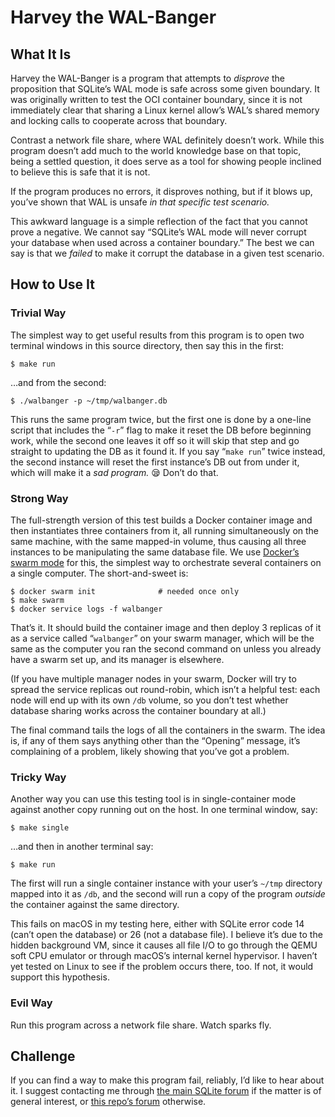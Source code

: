 # Harvey the WAL-Banger

## What It Is

Harvey the WAL-Banger is a program that attempts to *disprove* the
proposition that SQLite’s WAL mode is safe across some given boundary.
It was originally written to test the OCI container boundary, since it
is not immediately clear that sharing a Linux kernel allow’s WAL’s
shared memory and locking calls to cooperate across that boundary.

Contrast a network file share, where WAL definitely doesn’t work.  While
this program doesn’t add much to the world knowledge base on that topic,
being a settled question, it does serve as a tool for showing people
inclined to believe this is safe that it is not.

If the program produces no errors, it disproves nothing, but if it blows
up, you’ve shown that WAL is unsafe *in that specific test scenario.*

This awkward language is a simple reflection of the fact that you cannot
prove a negative.  We cannot say “SQLite’s WAL mode will never corrupt
your database when used across a container boundary.”  The best we can
say is that we *failed* to make it corrupt the database in a given test
scenario.


## How to Use It

### Trivial Way

The simplest way to get useful results from this program is to open two
terminal windows in this source directory, then say this in the first:

```shell
$ make run
```

…and from the second:

```shell
$ ./walbanger -p ~/tmp/walbanger.db
```

This runs the same program twice, but the first one is done by a
one-line script that includes the “`-r`” flag to make it reset the DB
before beginning work, while the second one leaves it off so it will
skip that step and go straight to updating the DB as it found it.  If
you say “`make run`” twice instead, the second instance will reset the
first instance’s DB out from under it, which will make it a *sad
program.* 😪 Don’t do that.


### Strong Way

The full-strength version of this test builds a Docker container image
and then instantiates three containers from it, all running
simultaneously on the same machine, with the same mapped-in volume, thus
causing all three instances to be manipulating the same database file.
We use [Docker’s swarm mode][dsm] for this, the simplest way to
orchestrate several containers on a single computer.  The
short-and-sweet is:

```shell
$ docker swarm init              # needed once only
$ make swarm
$ docker service logs -f walbanger
```

That’s it.  It should build the container image and then deploy 3
replicas of it as a service called “`walbanger`” on your swarm manager,
which will be the same as the computer you ran the second command on
unless you already have a swarm set up, and its manager is elsewhere.

(If you have multiple manager nodes in your swarm, Docker will try to
spread the service replicas out round-robin, which isn’t a helpful test:
each node will end up with its own `/db` volume, so you don’t test
whether database sharing works across the container boundary at all.)

The final command tails the logs of all the containers in the swarm.
The idea is, if any of them says anything other than the “Opening”
message, it’s complaining of a problem, likely showing that you’ve got a
problem.


### Tricky Way

Another way you can use this testing tool is in single-container mode
against another copy running out on the host.  In one terminal window,
say:

```she]l
$ make single
```

…and then in another terminal say:

```shell
$ make run
```

The first will run a single container instance with your user’s `~/tmp`
directory mapped into it as `/db`, and the second will run a copy of the
program *outside* the container against the same directory.

This fails on macOS in my testing here, either with SQLite error code 14
(can’t open the database) or 26 (not a database file).  I believe it’s
due to the hidden background VM, since it causes all file I/O to go
through the QEMU soft CPU emulator or through macOS’s internal kernel
hypervisor. I haven’t yet tested on Linux to see if the problem occurs
there, too. If not, it would support this hypothesis.


### Evil Way

Run this program across a network file share. Watch sparks fly.


## Challenge

If you can find a way to make this program fail, reliably, I’d like to
hear about it. I suggest contacting me through [the main SQLite
forum][for1] if the matter is of general interest, or [this repo’s
forum][for2] otherwise.

[dsm]:  https://docs.docker.com/engine/swarm/
[for1]: https://sqlite.org/forum
[for2]: https://tangentsoft.com/sqlite/forum

